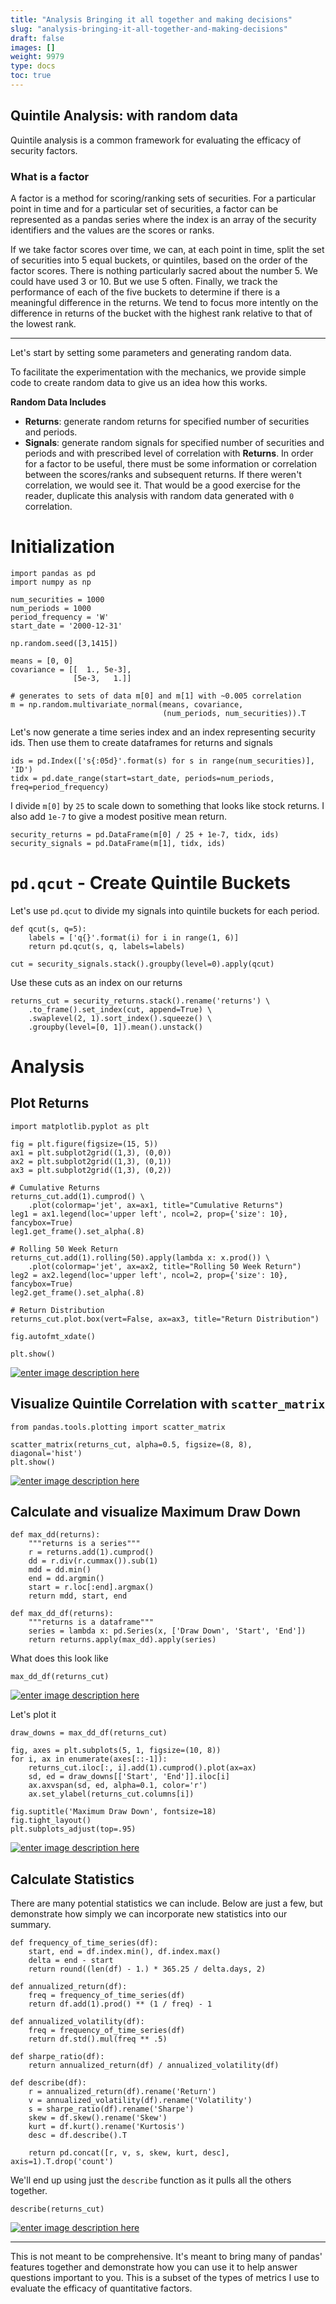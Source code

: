 ```yaml
---
title: "Analysis Bringing it all together and making decisions"
slug: "analysis-bringing-it-all-together-and-making-decisions"
draft: false
images: []
weight: 9979
type: docs
toc: true
---
```


## Quintile Analysis: with random data
Quintile analysis is a common framework for evaluating the efficacy of security factors.

### What is a factor
A factor is a method for scoring/ranking sets of securities.  For a particular point in time and for a particular set of securities, a factor can be represented as a pandas series where the index is an array of the security identifiers and the values are the scores or ranks.

If we take factor scores over time, we can, at each point in time, split the set of securities into 5 equal buckets, or quintiles, based on the order of the factor scores.  There is nothing particularly sacred about the number 5.  We could have used 3 or 10.  But we use 5 often.  Finally, we track the performance of each of the five buckets to determine if there is a meaningful difference in the returns.  We tend to focus more intently on the difference in returns of the bucket with the highest rank relative to that of the lowest rank.

---
Let's start by setting some parameters and generating random data.

To facilitate the experimentation with the mechanics, we provide simple code to create random data to give us an idea how this works.

**Random Data Includes**
* **Returns**: generate random returns for specified number of securities and periods.
* **Signals**: generate random signals for specified number of securities and periods and with prescribed level of correlation with **Returns**.  In order for a factor to be useful, there must be some information or correlation between the scores/ranks and subsequent returns.  If there weren't correlation, we would see it.  That would be a good exercise for the reader, duplicate this analysis with random data generated with `0` correlation.

# Initialization

    import pandas as pd
    import numpy as np
    
    num_securities = 1000
    num_periods = 1000
    period_frequency = 'W'
    start_date = '2000-12-31'

    np.random.seed([3,1415])
    
    means = [0, 0]
    covariance = [[  1., 5e-3],
                  [5e-3,   1.]]
    
    # generates to sets of data m[0] and m[1] with ~0.005 correlation
    m = np.random.multivariate_normal(means, covariance,
                                      (num_periods, num_securities)).T

Let's now generate a time series index and an index representing security ids.  Then use them to create dataframes for returns and signals

    ids = pd.Index(['s{:05d}'.format(s) for s in range(num_securities)], 'ID')
    tidx = pd.date_range(start=start_date, periods=num_periods, freq=period_frequency)

I divide `m[0]` by `25` to scale down to something that looks like stock returns.  I also add `1e-7` to give a modest positive mean return.

    security_returns = pd.DataFrame(m[0] / 25 + 1e-7, tidx, ids)
    security_signals = pd.DataFrame(m[1], tidx, ids)

# `pd.qcut` - Create Quintile Buckets
Let's use `pd.qcut` to divide my signals into quintile buckets for each period.

    def qcut(s, q=5):
        labels = ['q{}'.format(i) for i in range(1, 6)]
        return pd.qcut(s, q, labels=labels)
        
    cut = security_signals.stack().groupby(level=0).apply(qcut)

Use these cuts as an index on our returns

    returns_cut = security_returns.stack().rename('returns') \
        .to_frame().set_index(cut, append=True) \
        .swaplevel(2, 1).sort_index().squeeze() \
        .groupby(level=[0, 1]).mean().unstack()

# Analysis
## Plot Returns

    import matplotlib.pyplot as plt

    fig = plt.figure(figsize=(15, 5))
    ax1 = plt.subplot2grid((1,3), (0,0))
    ax2 = plt.subplot2grid((1,3), (0,1))
    ax3 = plt.subplot2grid((1,3), (0,2))

    # Cumulative Returns
    returns_cut.add(1).cumprod() \
        .plot(colormap='jet', ax=ax1, title="Cumulative Returns")
    leg1 = ax1.legend(loc='upper left', ncol=2, prop={'size': 10}, fancybox=True)
    leg1.get_frame().set_alpha(.8)

    # Rolling 50 Week Return
    returns_cut.add(1).rolling(50).apply(lambda x: x.prod()) \
        .plot(colormap='jet', ax=ax2, title="Rolling 50 Week Return")
    leg2 = ax2.legend(loc='upper left', ncol=2, prop={'size': 10}, fancybox=True)
    leg2.get_frame().set_alpha(.8)

    # Return Distribution
    returns_cut.plot.box(vert=False, ax=ax3, title="Return Distribution")

    fig.autofmt_xdate()

    plt.show()

[![enter image description here][1]][1]

## Visualize Quintile Correlation with `scatter_matrix`

    from pandas.tools.plotting import scatter_matrix

    scatter_matrix(returns_cut, alpha=0.5, figsize=(8, 8), diagonal='hist')
    plt.show()

[![enter image description here][2]][2]

## Calculate and visualize Maximum Draw Down

    def max_dd(returns):
        """returns is a series"""
        r = returns.add(1).cumprod()
        dd = r.div(r.cummax()).sub(1)
        mdd = dd.min()
        end = dd.argmin()
        start = r.loc[:end].argmax()
        return mdd, start, end
    
    def max_dd_df(returns):
        """returns is a dataframe"""
        series = lambda x: pd.Series(x, ['Draw Down', 'Start', 'End'])
        return returns.apply(max_dd).apply(series)

What does this look like

    max_dd_df(returns_cut)

[![enter image description here][3]][3]

Let's plot it

    draw_downs = max_dd_df(returns_cut)

    fig, axes = plt.subplots(5, 1, figsize=(10, 8))
    for i, ax in enumerate(axes[::-1]):
        returns_cut.iloc[:, i].add(1).cumprod().plot(ax=ax)
        sd, ed = draw_downs[['Start', 'End']].iloc[i]
        ax.axvspan(sd, ed, alpha=0.1, color='r')
        ax.set_ylabel(returns_cut.columns[i])

    fig.suptitle('Maximum Draw Down', fontsize=18)
    fig.tight_layout()
    plt.subplots_adjust(top=.95)

[![enter image description here][4]][4]

## Calculate Statistics
There are many potential statistics we can include.  Below are just a few, but demonstrate how simply we can incorporate new statistics into our summary.

    def frequency_of_time_series(df):
        start, end = df.index.min(), df.index.max()
        delta = end - start
        return round((len(df) - 1.) * 365.25 / delta.days, 2)
    
    def annualized_return(df):
        freq = frequency_of_time_series(df)
        return df.add(1).prod() ** (1 / freq) - 1
        
    def annualized_volatility(df):
        freq = frequency_of_time_series(df)
        return df.std().mul(freq ** .5)
    
    def sharpe_ratio(df):
        return annualized_return(df) / annualized_volatility(df)
    
    def describe(df):
        r = annualized_return(df).rename('Return')
        v = annualized_volatility(df).rename('Volatility')
        s = sharpe_ratio(df).rename('Sharpe')
        skew = df.skew().rename('Skew')
        kurt = df.kurt().rename('Kurtosis')
        desc = df.describe().T
        
        return pd.concat([r, v, s, skew, kurt, desc], axis=1).T.drop('count')

We'll end up using just the `describe` function as it pulls all the others together.

    describe(returns_cut)

[![enter image description here][5]][5]

---
This is not meant to be comprehensive.  It's meant to bring many of pandas' features together and demonstrate how you can use it to help answer questions important to you.  This is a subset of the types of metrics I use to evaluate the efficacy of quantitative factors.

  [1]: http://i.stack.imgur.com/pgVWx.png
  [2]: http://i.stack.imgur.com/hnGgE.png
  [3]: http://i.stack.imgur.com/WAVth.png
  [4]: http://i.stack.imgur.com/gpc5e.png
  [5]: http://i.stack.imgur.com/Qf0JJ.png

